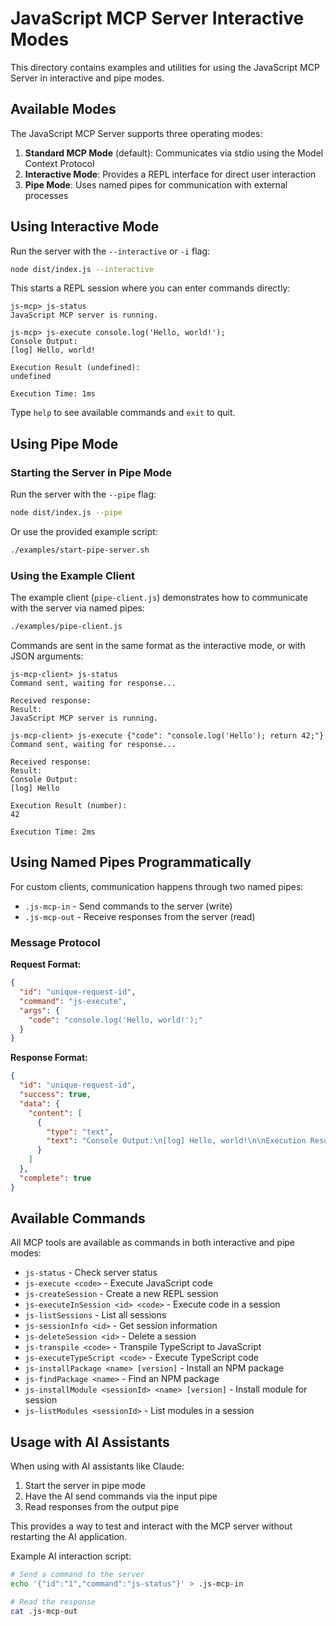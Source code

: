 # JavaScript MCP Server Interactive Modes

This directory contains examples and utilities for using the JavaScript MCP Server in interactive and pipe modes.

## Available Modes

The JavaScript MCP Server supports three operating modes:

1. **Standard MCP Mode** (default): Communicates via stdio using the Model Context Protocol
2. **Interactive Mode**: Provides a REPL interface for direct user interaction
3. **Pipe Mode**: Uses named pipes for communication with external processes

## Using Interactive Mode

Run the server with the `--interactive` or `-i` flag:

```bash
node dist/index.js --interactive
```

This starts a REPL session where you can enter commands directly:

```
js-mcp> js-status
JavaScript MCP server is running.

js-mcp> js-execute console.log('Hello, world!');
Console Output:
[log] Hello, world!

Execution Result (undefined):
undefined

Execution Time: 1ms
```

Type `help` to see available commands and `exit` to quit.

## Using Pipe Mode

### Starting the Server in Pipe Mode

Run the server with the `--pipe` flag:

```bash
node dist/index.js --pipe
```

Or use the provided example script:

```bash
./examples/start-pipe-server.sh
```

### Using the Example Client

The example client (`pipe-client.js`) demonstrates how to communicate with the server via named pipes:

```bash
./examples/pipe-client.js
```

Commands are sent in the same format as the interactive mode, or with JSON arguments:

```
js-mcp-client> js-status
Command sent, waiting for response...

Received response:
Result:
JavaScript MCP server is running.

js-mcp-client> js-execute {"code": "console.log('Hello'); return 42;"}
Command sent, waiting for response...

Received response:
Result:
Console Output:
[log] Hello

Execution Result (number):
42

Execution Time: 2ms
```

## Using Named Pipes Programmatically

For custom clients, communication happens through two named pipes:
- `.js-mcp-in` - Send commands to the server (write)
- `.js-mcp-out` - Receive responses from the server (read)

### Message Protocol

**Request Format:**
```json
{
  "id": "unique-request-id",
  "command": "js-execute",
  "args": {
    "code": "console.log('Hello, world!');"
  }
}
```

**Response Format:**
```json
{
  "id": "unique-request-id",
  "success": true,
  "data": {
    "content": [
      {
        "type": "text",
        "text": "Console Output:\n[log] Hello, world!\n\nExecution Result (undefined):\nundefined\n\nExecution Time: 1ms"
      }
    ]
  },
  "complete": true
}
```

## Available Commands

All MCP tools are available as commands in both interactive and pipe modes:

- `js-status` - Check server status
- `js-execute <code>` - Execute JavaScript code
- `js-createSession` - Create a new REPL session
- `js-executeInSession <id> <code>` - Execute code in a session
- `js-listSessions` - List all sessions
- `js-sessionInfo <id>` - Get session information
- `js-deleteSession <id>` - Delete a session
- `js-transpile <code>` - Transpile TypeScript to JavaScript
- `js-executeTypeScript <code>` - Execute TypeScript code
- `js-installPackage <name> [version]` - Install an NPM package
- `js-findPackage <name>` - Find an NPM package
- `js-installModule <sessionId> <name> [version]` - Install module for session
- `js-listModules <sessionId>` - List modules in a session

## Usage with AI Assistants

When using with AI assistants like Claude:

1. Start the server in pipe mode
2. Have the AI send commands via the input pipe
3. Read responses from the output pipe

This provides a way to test and interact with the MCP server without restarting the AI application.

Example AI interaction script:
```bash
# Send a command to the server
echo '{"id":"1","command":"js-status"}' > .js-mcp-in

# Read the response
cat .js-mcp-out
```
